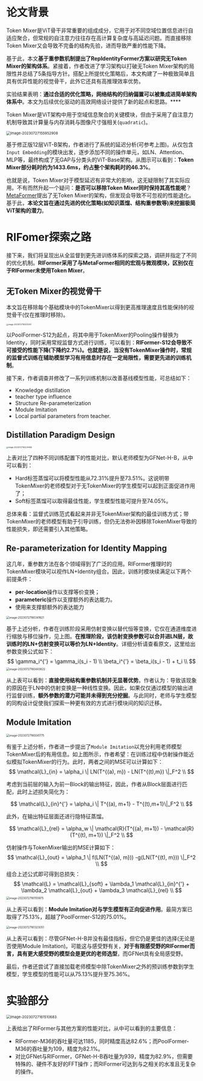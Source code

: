 # 论文背景

Token Mixer是ViT骨干非常重要的组成成分，它用于对不同空域位置信息进行自适应聚合，但常规的自注意力往往存在高计算复杂度与高延迟问题。而直接移除Token Mixer又会导致不完备的结构先验，进而导致严重的性能下降。

基于此，本文**基于重参数机制提出了RepIdentityFormer方案以研究无Token Mixer的架构体系**。紧接着，作者改进了学习架构以打破无Token Mixer架构的局限性并总结了5条指导方针。搭配上所提优化策略后，本文构建了一种极致简单且具有优异性能的视觉骨干，此外它还具有高推理效率优势。

实验结果表明：**通过合适的优化策略，网络结构的归纳偏置可以被集成进简单架构体系中**。本文为后续优化驱动的高效网络设计提供了新的起点和思路。****

Token Mixer是ViT架构中用于空域信息聚合的关键模块，但由于采用了自注意力机制导致其计算量与内存消耗与图像尺寸强相关(`quadratic`)。

<img src="./.assets/image-20230727155952908.png" alt="image-20230727155952908" style="zoom: 67%;" />

基于修正版12层ViT-B架构，作者进行了系统的延迟分析(可参考上图)。从仅包含`Input Embedding`的模块出发，逐步添加不同的操作单元，如LN、Attention、MLP等，最终构成了无GAP与分类头的ViT-Base架构。从图示可以看到：**Token Mixer部分耗时约为1433.6ms，约占整个架构耗时的46.3%**。

也就是说，Token Mixer对于模型延迟有非常大的影响，这无疑限制了其实际应用。不有而然升起一个疑问：**是否可以移除Token Mixer同时保持其高性能呢**？[MetaFormer](https://link.zhihu.com/?target=https%3A//mp.weixin.qq.com/s%3F__biz%3DMzIyMjIxNDk3OA%3D%3D%26mid%3D2651686930%26idx%3D1%26sn%3Da0931714319870e41c7049641eae56ce%26scene%3D21%23wechat_redirect)提出了无Token Mixer的架构，但发现会导致不可忽视的性能退化。基于此，**本论文旨在通过先进的优化策略(如知识蒸馏、结构重参数等)来挖掘极简ViT架构的潜力**。

# RIFomer探索之路

接下来，我们将呈现出从全监督到更先进训练体系的探索之路，调研并指定了不同的优化机制。**RIFormer采用了与MetaFormer相同的宏观与微观模块，区别仅在于RIFormer未使用Token Mixer**。

## **无Token Mixer的视觉骨干**

本文旨在移除每个基础模块中的TokenMixer以得到更高推理速度且性能保持的视觉骨干(仅在推理时移除)。

<img src="./.assets/image-20230727160220251.png" alt="image-20230727160220251" style="zoom: 33%;" />

以PoolFormer-S12为起点，将其中用于TokenMixer的Pooling操作替换为Identity，同时采用常规监督方式进行训练，可以看到：**RIFormer-S12会导致不可接受的性能下降(下降约2.7%)。也就是说，当没有TokenMixer操作时，常规的监督式训练在辅助模型学习有用信息时存在一定局限性，需要更先进的训练机制**。

接下来，作者调查并修改了一系列训练机制以改善基线模型性能，可总结如下：

- Knowledge distillation
- teacher type influence
- Structure Re-parameterization
- Module Imitation
- Local partial parameters from teacher.

## **Distillation Paradigm Design**

<img src="./.assets/image-20230727160234466.png" alt="image-20230727160234466" style="zoom: 33%;" />

上表对比了四种不同训练配置下的性能对比，默认老师模型为GFNet-H-B，从中可以看到：

- Hard标签蒸馏可以将模型性能从72.31%提升至73.51%。这说明带TokenMixer的老师模型对于无TokenMixer的学生模型可以起到正面促进作用了；
- Soft标签蒸馏可以取得最佳性能，学生模型性能可提升至74.05%。

总体来看：监督式训练范式看起来并非无TokenMixer架构的最佳训练方式；带TokenMixer的老师模型有助于引导训练，但仍无法弥补因移除TokenMixer导致的性能损失，即还需要引入其他策略。

## **Re-parameterization for Identity Mapping**

这几年，重参数方法在各个领域得到了广泛的应用。RIFormer推理时的TokenMixer模块可以视作LN+Identity组合。因此，训练时模块续满足以下两个前提条件：

- **per-location**操作以支撑等价变换；
- **parameteric**操作以支撑额外的表达能力。
- 使用来支撑额额外的表达能力

<img src="./.assets/image-20230727160341621.png" alt="image-20230727160341621" style="zoom:50%;" />

基于上述分析，作者在训练阶段采用仿射变换以替代恒等变换，它仅在通道维度进行缩放与移位操作，见上图。**在推理阶段，该仿射变换参数可以合并进LN层，故训练时的LN+仿射变换可以等价为LN+Identity**。详细分析请查看原文，这里给出参数变换公式如下：
$$
\gamma_i^{'} = \gamma_i(s_i - 1) \\ \beta_i^{'} = \beta_i(s_i - 1) + t_i \\
$$
<img src="./.assets/image-20230727160443822.png" alt="image-20230727160443822" style="zoom:50%;" />

从上表可以看到：**直接使用结构重参数机制并无显著优势**。作者认为：导致该现象的原因在于LN中的仿射变换是一种线性变换。因此，如果仅仅通过模型的输出进行监督训练，**额外参数的潜力可能并未得到充分挖掘**。与此同时，老师与学生模型的同构设计促使我们探索一种更有效的方式进行模块间的知识迁移。

## **Module Imitation**

<img src="./.assets/image-20230727160041775.png" alt="image-20230727160041775" style="zoom: 50%;" />

有鉴于上述分析，作者进一步提出了`Module Imitation`以充分利用老师模型TokenMixer后的有用信息。如上图所示，作者希望：在训练过程中仿射操作能近似模拟TokenMixer的行为。此时，两者之间的MSE可以计算如下：
$$
\mathcal{L}_{in} = \alpha_i \| LN(T^{(a), m}) - LN(T^{(t),m}) \|_F^2 \\
$$

考虑到当前层的输入为前一Block的输出特征，因此，作者从Block层面进行匹配，此时上述损失简化为：

$$
\mathcal{L}_{in}^{'} = \alpha_i \| T^{(a), m+1} - T^{(t),m+1}\|_F^2 \\
$$

此外，在输出特征层面还进行隐特征蒸馏。

$$
\mathcal{L}_{rel} = \alpha_w \| \mathcal{R}(T^{(a), m+1}) - \mathcal{R}(T^{(t), m+1}) \|_F^2 \\
$$

仿射操作与TokenMixer输出的MSE计算如下：
$$
\mathcal{L}_{out} = \alpha_1 \| f(LN(T^{(a), m})) -g(LN(T^{(t), m})) \|_F^2 \\
$$
组合上述公式即可得到总损失：
$$
\mathcal{L} = \mathcal{L}_{soft} + \lambda_1 \mathcal{L}_{in}^{'} + \lambda_2 \mathcal{L}_{out} + \lambda_3 \mathcal{L}_{rel} \\
$$
<img src="./.assets/image-20230727161155975.png" alt="image-20230727161155975" style="zoom: 50%;" />

从上表可以看到：**Module Imitation对与学生模型有正向促进作用**。最简方案已取得了75.13%，超越了PoolFormer-S12的75.01%。

<img src="./.assets/image-20230727161323051.png" alt="image-20230727161323051" style="zoom:50%;" />

从上表可以看到：尽管GFNet-H-B并没有最佳指标，但它仍是更佳的选择(无论是否使用Module Imitation)。可能这与感受野有关，**对于有限感受野的RIFormer而言，具有更大感受野的模型会是更优的老师选型**，而GFNet具有全局感受野。

最后，作者还尝试了直接加载老师模型中除TokenMixer之外的预训练参数到学生模型，学生模型的性能可以从75.13%提升至75.36%。

# 实验部分

<img src="./.assets/image-20230727161510683.png" alt="image-20230727161510683" style="zoom: 67%;" />

上表给出了RIFormer与其他方案的性能对比，从中可以看到的主要信息：

- RIFormer-M36的吞吐量可达1185，同时精度高达82.6%；而PoolFormer-M36的吞吐量为109，精度为82.1%。
- 对比GFNet与RIFormer，GFNet-H-B吞吐量为939，精度为82.9%，但需要特殊的、硬件不友好的FFT操作；而RIFormer可达到与之相关的水准且无复杂的操作。
